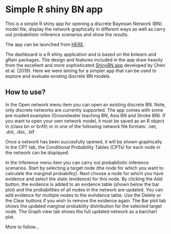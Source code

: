 # Simple R shiny BN app
This is a simple R shiny app for opening a discrete Bayesian Network (BN) model file, display the network graphically in different ways as well as carry out probabilistic inference scenarios and show the results.  

The app can be launched from [HERE](https://qqpvju-madstroldborg.shinyapps.io/BBN_shiny_app_fin/).  

The dashboard is a R shiny application and is based on the bnlearn and gRain packages. The design and features included in the app draw heavily from the excellent and more sophisticated [ShinyBN app](https://github.com/JiajinChen/shinyBN) developed by Chen et al. (2019). Here we were aiming for a simpler app that can be used to explore and evaluate existing discrete BN models.

## How to use?
In the Open network menu item you can open an existing discrete BN. Note, only discrete networks are currently supported. The app comes with some pre-loaded examples (Groundwater leaching BN, Asia BN and Stroke BN). If you want to open your own network model, it must be saved as an R object in (class bn or bnfit) or in one of the following network file formats: .net, .dot, .dsc, .bif

Once a network has been succesfully opened, it will be shown graphically. In the CPT tab, the Conditional Probability Tables (CPTs) for each node in the network can be displayed.

In the Inference menu item you can carry out probabilistic inference scenarios. Start by selecting a target node (the node for which you want to calculate the marginal probability). Next choose a node for which you have evidence and select the state (evidence) for this node. By clicking the Add button, the evidence is added to an evidence table (shown below the bar plot) and the probabilities of all nodes in the network are updated. You can add evidence for multiple nodes to the evindence table. Use the Delete or the Clear buttons if you wish to remove the evidence again. The Bar plot tab shows the updated marginal probability distribution for the selected target node. The Graph view tab shows the full updated network as a barchart plot.

More to follow...
